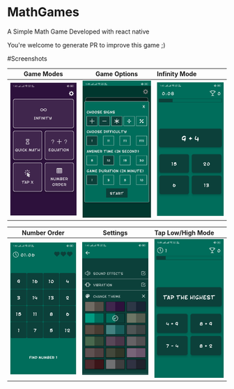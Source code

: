 # MathGames
A Simple Math Game Developed with react native 

You're welcome to generate PR to improve this game ;)

#Screenshots

Game Modes             |  Game Options          |  Infinity Mode 
:-------------------------:|:-------------------------:|:----------------
![](https://raw.githubusercontent.com/ravisojitra/MathGames/master/screenshots/gameModes.png)  |  ![](https://raw.githubusercontent.com/ravisojitra/MathGames/master/screenshots/gameOptions.png)  | ![](https://raw.githubusercontent.com/ravisojitra/MathGames/master/screenshots/infinity.png)

Number Order             |  Settings          |  Tap Low/High Mode 
:-------------------------:|:-------------------------:|:----------------
![](https://raw.githubusercontent.com/ravisojitra/MathGames/master/screenshots/numberOrder.png)  |  ![](https://raw.githubusercontent.com/ravisojitra/MathGames/master/screenshots/settings.png)  | ![](https://raw.githubusercontent.com/ravisojitra/MathGames/master/screenshots/tapTheX.png)
